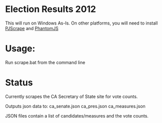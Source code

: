 Election Results 2012
=============

This will run on Windows As-Is.  On other platforms, you will need to install
[PJScrape](https://raw.github.com/nrabinowitz/pjscrape/)
and
[PhantomJS](http://code.google.com/p/phantomjs/downloads/list)

Usage:
=============
Run scrape.bat from the command line

Status 
=============
Currently scrapes the CA Secretary of State site for vote counts.

Outputs json data to:
ca_senate.json
ca_pres.json
ca_measures.json

JSON files contain a list of candidates/measures and the vote counts.